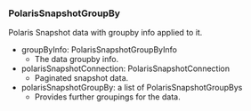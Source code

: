 ### PolarisSnapshotGroupBy
Polaris Snapshot data with groupby info applied to it.

- groupByInfo: PolarisSnapshotGroupByInfo
  - The data groupby info.
- polarisSnapshotConnection: PolarisSnapshotConnection
  - Paginated snapshot data.
- polarisSnapshotGroupBy: a list of PolarisSnapshotGroupBys
  - Provides further groupings for the data.
